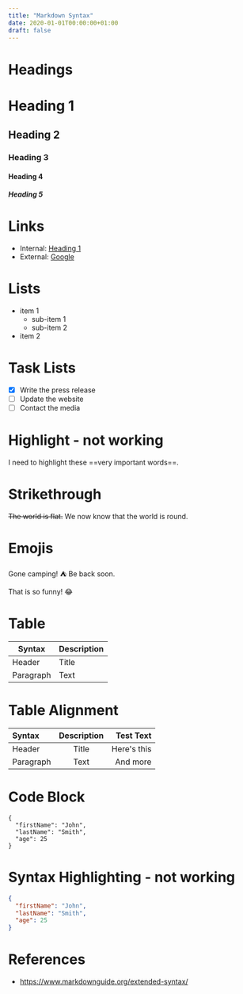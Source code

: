 ```yaml
---
title: "Markdown Syntax"
date: 2020-01-01T00:00:00+01:00
draft: false
---
```


# Headings
# Heading 1
## Heading 2
### Heading 3
#### Heading 4
##### Heading 5

# Links
- Internal: [Heading 1](#heading-1)
- External: [Google](https://google.com)

# Lists
- item 1
  - sub-item 1
  - sub-item 2
- item 2

# Task Lists
- [x] Write the press release
- [ ] Update the website
- [ ] Contact the media

# Highlight - not working
I need to highlight these ==very important words==.

# Strikethrough
~~The world is flat.~~ We now know that the world is round.

# Emojis
Gone camping! :tent: Be back soon.

That is so funny! :joy:

# Table
| Syntax      | Description |
| ----------- | ----------- |
| Header      | Title       |
| Paragraph   | Text        |

# Table Alignment
| Syntax      | Description | Test Text     |
| :---        |    :----:   |          ---: |
| Header      | Title       | Here's this   |
| Paragraph   | Text        | And more      |

# Code Block
```
{
  "firstName": "John",
  "lastName": "Smith",
  "age": 25
}
```

# Syntax Highlighting - not working
```json
{
  "firstName": "John",
  "lastName": "Smith",
  "age": 25
}
```

# References
- https://www.markdownguide.org/extended-syntax/

